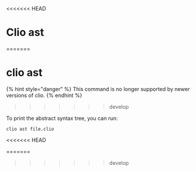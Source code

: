 <<<<<<< HEAD

# Clio ast

=======

# clio ast

{% hint style="danger" %}
This command is no longer supported by newer versions of clio.
{% endhint %}

> > > > > > > develop

To print the abstract syntax tree, you can run:

```text
clio ast file.clio
```

<<<<<<< HEAD

=======

> > > > > > > develop
